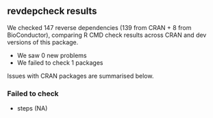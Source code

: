 ## revdepcheck results

We checked 147 reverse dependencies (139 from CRAN + 8 from BioConductor), comparing R CMD check results across CRAN and dev versions of this package.

 * We saw 0 new problems
 * We failed to check 1 packages

Issues with CRAN packages are summarised below.

### Failed to check

* steps (NA)

